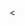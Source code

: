 <<title and body>>

## Creating the Game

What needs to be in a game about finding Bigfoot? Well, it needs Bigfoot, and it needs to tell the player when Bigfoot has been found.

